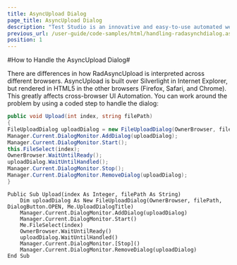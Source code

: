 ```yaml
---
title: AsyncUpload Dialog
page_title: AsyncUpload Dialog
description: "Test Studio is an innovative and easy-to-use automated web, WPF and load testing solution. Test Studio tests support essential technologies like ASP.NET AJAX, Silverlight, PHP and MVC. HTML5, Testing framework, functional testing, performance testing, load testing, exploratory testing, manual testing."
previous_url: /user-guide/code-samples/html/handling-radasynchdialog.aspx, /user-guide/code-samples/html/handling-radasynchdialog
position: 1
---
```

#How to Handle the AsyncUpload Dialog#

There are differences in how RadAsyncUpload is interpreted across different browsers. AsyncUpload is built over Silverlight in Internet Explorer, but rendered in HTML5 in the other browsers (Firefox, Safari, and Chrome). This greatly affects cross-browser UI Automation. You can work around the problem by using a coded step to handle the dialog:

```C#
public void Upload(int index, string filePath)
{
FileUploadDialog uploadDialog = new FileUploadDialog(OwnerBrowser, filePath, DialogButton.OPEN, this.UploadDialogTitle);
Manager.Current.DialogMonitor.AddDialog(uploadDialog);
Manager.Current.DialogMonitor.Start();
this.FileSelect(index);
OwnerBrowser.WaitUntilReady();
uploadDialog.WaitUntilHandled();
Manager.Current.DialogMonitor.Stop();
Manager.Current.DialogMonitor.RemoveDialog(uploadDialog);
}
```

```VB
Public Sub Upload(index As Integer, filePath As String)
    Dim uploadDialog As New FileUploadDialog(OwnerBrowser, filePath, DialogButton.OPEN, Me.UploadDialogTitle)
    Manager.Current.DialogMonitor.AddDialog(uploadDialog)
    Manager.Current.DialogMonitor.Start()
    Me.FileSelect(index) 
    OwnerBrowser.WaitUntilReady()
    uploadDialog.WaitUntilHandled()
    Manager.Current.DialogMonitor.[Stop]()
    Manager.Current.DialogMonitor.RemoveDialog(uploadDialog)
End Sub
```


